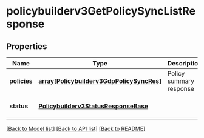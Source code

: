 # policybuilderv3GetPolicySyncListResponse

## Properties
Name | Type | Description | Notes
------------ | ------------- | ------------- | -------------
**policies** | [**array[Policybuilderv3GdpPolicySyncRes]**](Policybuilderv3GdpPolicySyncRes.md) | Policy summary response | [optional] [default to null]
**status** | [**Policybuilderv3StatusResponseBase**](Policybuilderv3StatusResponseBase.md) |  | [optional] [default to null]

[[Back to Model list]](../README.md#documentation-for-models) [[Back to API list]](../README.md#documentation-for-api-endpoints) [[Back to README]](../README.md)


